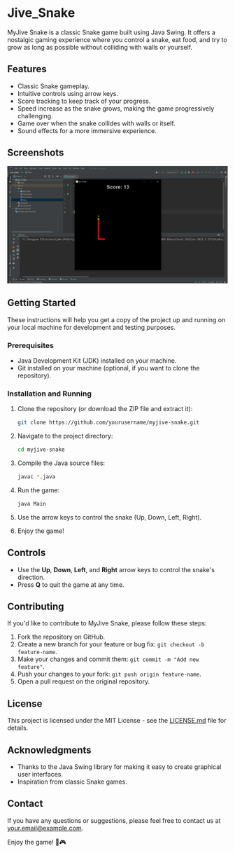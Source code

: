 # Jive_Snake

MyJive Snake is a classic Snake game built using Java Swing. It offers a nostalgic gaming experience where you control a snake, eat food, and try to grow as long as possible without colliding with walls or yourself.

## Features

- Classic Snake gameplay.
- Intuitive controls using arrow keys.
- Score tracking to keep track of your progress.
- Speed increase as the snake grows, making the game progressively challenging.
- Game over when the snake collides with walls or itself.
- Sound effects for a more immersive experience.

## Screenshots

![Gameplay Screenshot](gameplay.png)

## Getting Started

These instructions will help you get a copy of the project up and running on your local machine for development and testing purposes.

### Prerequisites

- Java Development Kit (JDK) installed on your machine.
- Git installed on your machine (optional, if you want to clone the repository).

### Installation and Running

1. Clone the repository (or download the ZIP file and extract it):

   ```bash
   git clone https://github.com/yourusername/myjive-snake.git
   ```

2. Navigate to the project directory:

   ```bash
   cd myjive-snake
   ```

3. Compile the Java source files:

   ```bash
   javac *.java
   ```

4. Run the game:

   ```bash
   java Main
   ```

5. Use the arrow keys to control the snake (Up, Down, Left, Right).
6. Enjoy the game!

## Controls

- Use the **Up**, **Down**, **Left**, and **Right** arrow keys to control the snake's direction.
- Press **Q** to quit the game at any time.

## Contributing

If you'd like to contribute to MyJive Snake, please follow these steps:

1. Fork the repository on GitHub.
2. Create a new branch for your feature or bug fix: `git checkout -b feature-name`.
3. Make your changes and commit them: `git commit -m "Add new feature"`.
4. Push your changes to your fork: `git push origin feature-name`.
5. Open a pull request on the original repository.

## License

This project is licensed under the MIT License - see the [LICENSE.md](LICENSE.md) file for details.

## Acknowledgments

- Thanks to the Java Swing library for making it easy to create graphical user interfaces.
- Inspiration from classic Snake games.

## Contact

If you have any questions or suggestions, please feel free to contact us at [your.email@example.com](mailto:your.email@example.com).

Enjoy the game! 🐍🎮
